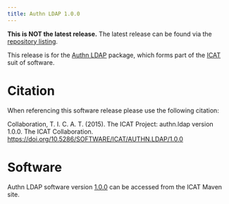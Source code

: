 ```yaml
---
title: Authn LDAP 1.0.0
---
```


**This is NOT the latest release.** The latest release can be found via the [repository listing](https://repo.icatproject.org/site/authn/ldap/).

This release is for the [Authn LDAP](/releases/packages/authn-ldap/authn-ldap/) package, which forms part of the [ICAT](/releases/) suit of software.

# Citation

When referencing this software release please use the following citation:

Collaboration, T. I. C. A. T. (2015). The ICAT Project: authn.ldap version 1.0.0. The ICAT Collaboration. https://doi.org/10.5286/SOFTWARE/ICAT/AUTHN.LDAP/1.0.0

# Software
Authn LDAP software version [1.0.0](https://repo.icatproject.org/site/authn/ldap/1.0.0/) can be accessed from the ICAT Maven site.
